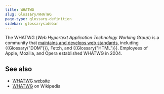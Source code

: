 ```yaml
---
title: WHATWG
slug: Glossary/WHATWG
page-type: glossary-definition
sidebar: glossarysidebar
---
```



The WHATWG (_Web Hypertext Application Technology Working Group_) is a community that [maintains and develops web standards](https://spec.whatwg.org/), including {{Glossary("DOM")}}, Fetch, and {{Glossary("HTML")}}. Employees of Apple, Mozilla, and Opera established WHATWG in 2004.

## See also

- [WHATWG website](https://whatwg.org/)
- [WHATWG](https://en.wikipedia.org/wiki/WHATWG) on Wikipedia

